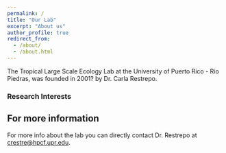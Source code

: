 ```yaml
---
permalink: /
title: "Our Lab"
excerpt: "About us"
author_profile: true
redirect_from: 
  - /about/
  - /about.html
---
```


The Tropical Large Scale Ecology Lab at the University of Puerto Rico - Rio Piedras, was founded in 2001? by Dr. Carla Restrepo. 



### Research Interests




For more information
------
For more info about the lab you can directly contact Dr. Restrepo at crestre@hpcf.upr.edu.  
